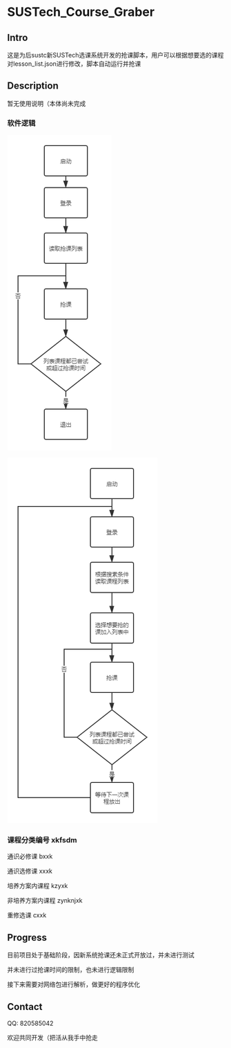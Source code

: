 # SUSTech_Course_Graber

## Intro

这是为后sustc新SUSTech选课系统开发的抢课脚本，用户可以根据想要选的课程对lesson_list.json进行修改，脚本自动运行并抢课

## Description

暂无使用说明（本体尚未完成

### 软件逻辑

![基础版](基础版.png)

![高级版](高级版.png)

### 课程分类编号 xkfsdm

通识必修课 bxxk

通识选修课  xxxk

培养方案内课程  kzyxk

非培养方案内课程  zynknjxk

重修选课  cxxk

## Progress

目前项目处于基础阶段，因新系统抢课还未正式开放过，并未进行测试

并未进行过抢课时间的限制，也未进行逻辑限制

接下来需要对网络包进行解析，做更好的程序优化

## Contact

QQ: 820585042

欢迎共同开发（把活从我手中抢走

